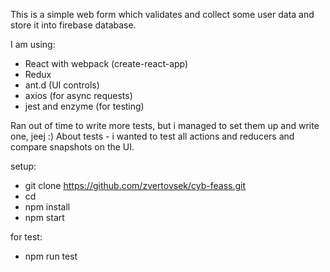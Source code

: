 This is a simple web form which validates and collect some user data and store it into firebase database.

I am using:
- React with webpack (create-react-app)
- Redux
- ant.d (UI controls)
- axios (for async requests)
- jest and enzyme (for testing)

Ran out of time to write more tests, but i managed to set them up and write one, jeej :)
About tests - i wanted to test all actions and reducers and compare snapshots on the UI.

setup:
* git clone https://github.com/zvertovsek/cyb-feass.git <folderName>
* cd <folderName>
* npm install
* npm start

for test:
* npm run test


